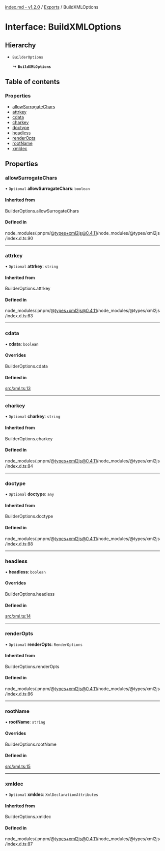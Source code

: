 [index.md - v1.2.0](../README.md) / [Exports](../modules.md) / BuildXMLOptions

# Interface: BuildXMLOptions

## Hierarchy

- `BuilderOptions`

  ↳ **`BuildXMLOptions`**

## Table of contents

### Properties

- [allowSurrogateChars](BuildXMLOptions.md#allowsurrogatechars)
- [attrkey](BuildXMLOptions.md#attrkey)
- [cdata](BuildXMLOptions.md#cdata)
- [charkey](BuildXMLOptions.md#charkey)
- [doctype](BuildXMLOptions.md#doctype)
- [headless](BuildXMLOptions.md#headless)
- [renderOpts](BuildXMLOptions.md#renderopts)
- [rootName](BuildXMLOptions.md#rootname)
- [xmldec](BuildXMLOptions.md#xmldec)

## Properties

### allowSurrogateChars

• `Optional` **allowSurrogateChars**: `boolean`

#### Inherited from

BuilderOptions.allowSurrogateChars

#### Defined in

node_modules/.pnpm/@types+xml2js@0.4.11/node_modules/@types/xml2js/index.d.ts:90

---

### attrkey

• `Optional` **attrkey**: `string`

#### Inherited from

BuilderOptions.attrkey

#### Defined in

node_modules/.pnpm/@types+xml2js@0.4.11/node_modules/@types/xml2js/index.d.ts:83

---

### cdata

• **cdata**: `boolean`

#### Overrides

BuilderOptions.cdata

#### Defined in

[src/xml.ts:13](https://github.com/saqqdy/node-wxcrypto/blob/567a8c9/src/xml.ts#L13)

---

### charkey

• `Optional` **charkey**: `string`

#### Inherited from

BuilderOptions.charkey

#### Defined in

node_modules/.pnpm/@types+xml2js@0.4.11/node_modules/@types/xml2js/index.d.ts:84

---

### doctype

• `Optional` **doctype**: `any`

#### Inherited from

BuilderOptions.doctype

#### Defined in

node_modules/.pnpm/@types+xml2js@0.4.11/node_modules/@types/xml2js/index.d.ts:88

---

### headless

• **headless**: `boolean`

#### Overrides

BuilderOptions.headless

#### Defined in

[src/xml.ts:14](https://github.com/saqqdy/node-wxcrypto/blob/567a8c9/src/xml.ts#L14)

---

### renderOpts

• `Optional` **renderOpts**: `RenderOptions`

#### Inherited from

BuilderOptions.renderOpts

#### Defined in

node_modules/.pnpm/@types+xml2js@0.4.11/node_modules/@types/xml2js/index.d.ts:86

---

### rootName

• **rootName**: `string`

#### Overrides

BuilderOptions.rootName

#### Defined in

[src/xml.ts:15](https://github.com/saqqdy/node-wxcrypto/blob/567a8c9/src/xml.ts#L15)

---

### xmldec

• `Optional` **xmldec**: `XmlDeclarationAttributes`

#### Inherited from

BuilderOptions.xmldec

#### Defined in

node_modules/.pnpm/@types+xml2js@0.4.11/node_modules/@types/xml2js/index.d.ts:87
